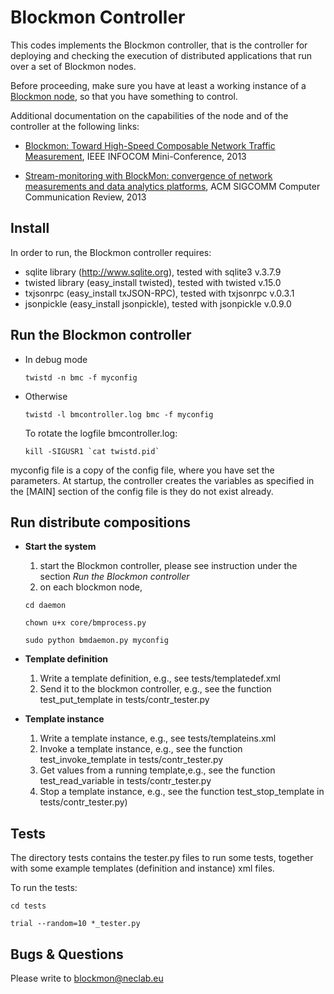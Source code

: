 # Blockmon Controller

This codes implements the Blockmon controller, that is the controller
for deploying and checking the execution of distributed applications 
that run over a set of Blockmon nodes.

Before proceeding, make sure you have at least a working instance of a 
[Blockmon node](https://github.com/blockmon/blockmon.git), so that you 
have something to control.

Additional documentation on the capabilities of the node and of the 
controller at the following links:

* [Blockmon: Toward High-Speed Composable Network Traffic Measurement](http://www.ing.unibs.it/~maurizio.dusi/pub/blockmon-infocom2013.pdf), IEEE INFOCOM Mini-Conference, 2013

* [Stream-monitoring with BlockMon: convergence of network measurements and data analytics platforms](http://www.ing.unibs.it/~maurizio.dusi/pub/dblockmon-ccr2013.pdf), ACM SIGCOMM Computer Communication Review, 2013


## Install

In order to run, the Blockmon controller requires:

* sqlite library (http://www.sqlite.org), tested with sqlite3 v.3.7.9
* twisted library (easy_install twisted), tested with twisted v.15.0
* txjsonrpc (easy_install txJSON-RPC), tested with txjsonrpc v.0.3.1
* jsonpickle (easy_install jsonpickle), tested with jsonpickle v.0.9.0


## Run the Blockmon controller

* In debug mode

    `twistd -n bmc -f myconfig`

* Otherwise

    `twistd -l bmcontroller.log bmc -f myconfig`

    To rotate the logfile bmcontroller.log:

    ```
    kill -SIGUSR1 `cat twistd.pid`
    ```

myconfig file is a copy of the config file, where you have set the parameters. At startup, the controller creates the variables as specified in the [MAIN] section of the config file is they do not exist already.


## Run distribute compositions

* **Start the system**
  1. start the Blockmon controller, please see instruction under the section *Run the Blockmon controller*
  2. on each blockmon node, 

    `cd daemon`

    `chown u+x core/bmprocess.py`

    `sudo python bmdaemon.py myconfig`

* **Template definition**
  1. Write a template definition, e.g., see tests/templatedef.xml
  2. Send it to the blockmon controller, e.g., see the function test\_put\_template in tests/contr\_tester.py

* **Template instance**
  1. Write a template instance, e.g., see tests/templateins.xml
  2. Invoke a template instance, e.g., see the function test\_invoke\_template in tests/contr\_tester.py
  3. Get values from a running template,e.g., see the function test\_read\_variable in tests/contr\_tester.py
  4. Stop a template instance, e.g., see the function test\_stop\_template in tests/contr\_tester.py)


## Tests

The directory tests contains the tester.py files to run some tests, together with some example templates (definition and instance) xml files.

To run the tests:

`cd tests`

`trial --random=10 *_tester.py`


## Bugs & Questions

Please write to <blockmon@neclab.eu>

